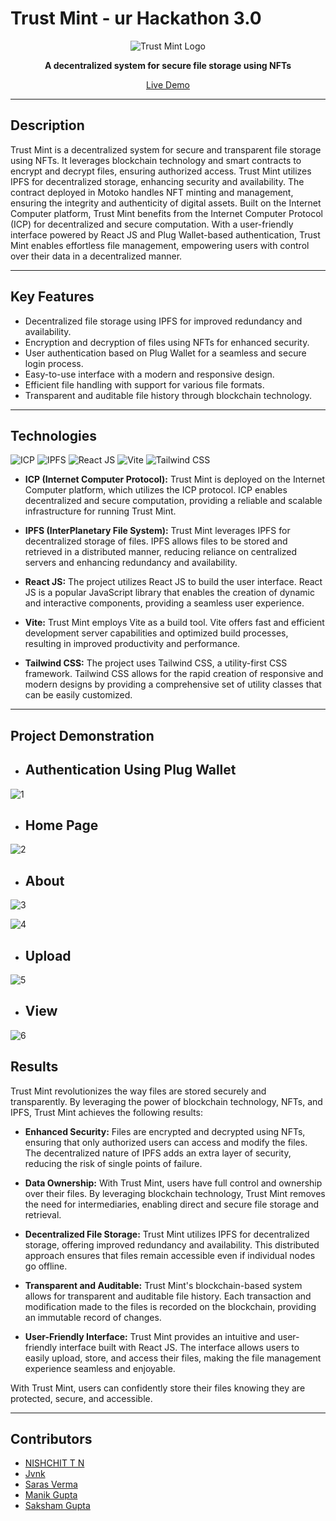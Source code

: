 # Trust Mint - ur Hackathon 3.0

<div align="center">
  <img src="https://flowbite.com/docs/images/logo.svg" alt="Trust Mint Logo">
</div>

<p align="center">
  <strong>A decentralized system for secure file storage using NFTs</strong>
</p>

<p align="center">
  <a href="https://www.trustmint-demo.com">Live Demo</a> 
 
---

## Description

Trust Mint is a decentralized system for secure and transparent file storage using NFTs. It leverages blockchain technology and smart contracts to encrypt and decrypt files, ensuring authorized access. Trust Mint utilizes IPFS for decentralized storage, enhancing security and availability. The contract deployed in Motoko handles NFT minting and management, ensuring the integrity and authenticity of digital assets. Built on the Internet Computer platform, Trust Mint benefits from the Internet Computer Protocol (ICP) for decentralized and secure computation. With a user-friendly interface powered by React JS and Plug Wallet-based authentication, Trust Mint enables effortless file management, empowering users with control over their data in a decentralized manner.

---

## Key Features

- Decentralized file storage using IPFS for improved redundancy and availability.
- Encryption and decryption of files using NFTs for enhanced security.
- User authentication based on Plug Wallet for a seamless and secure login process.
- Easy-to-use interface with a modern and responsive design.
- Efficient file handling with support for various file formats.
- Transparent and auditable file history through blockchain technology.

---

## Technologies


![ICP](https://img.shields.io/badge/ICP-Internet%20Computer%20Protocol-orange)
![IPFS](https://img.shields.io/badge/IPFS-Decentralized%20Storage-brightgreen)
![React JS](https://img.shields.io/badge/React%20JS-User%20Interface-blue)
![Vite](https://img.shields.io/badge/Vite-Build%20Tool-yellow)
![Tailwind CSS](https://img.shields.io/badge/Tailwind%20CSS-Responsive%20Design-blueviolet)


- **ICP (Internet Computer Protocol):** Trust Mint is deployed on the Internet Computer platform, which utilizes the ICP protocol. ICP enables decentralized and secure computation, providing a reliable and scalable infrastructure for running Trust Mint.

- **IPFS (InterPlanetary File System):** Trust Mint leverages IPFS for decentralized storage of files. IPFS allows files to be stored and retrieved in a distributed manner, reducing reliance on centralized servers and enhancing redundancy and availability.

- **React JS:** The project utilizes React JS to build the user interface. React JS is a popular JavaScript library that enables the creation of dynamic and interactive components, providing a seamless user experience.

- **Vite:** Trust Mint employs Vite as a build tool. Vite offers fast and efficient development server capabilities and optimized build processes, resulting in improved productivity and performance.

- **Tailwind CSS:** The project uses Tailwind CSS, a utility-first CSS framework. Tailwind CSS allows for the rapid creation of responsive and modern designs by providing a comprehensive set of utility classes that can be easily customized.


---

## Project Demonstration 


- ## Authentication Using Plug Wallet




![1](https://github.com/nishhdgop/TrustMintDAO/assets/114461220/e7887782-005b-4449-a858-c02693caf6ad)



- ## Home Page

![2](https://github.com/nishhdgop/TrustMintDAO/assets/114461220/525450ee-74f1-49dd-97a4-b96908ae7b4f)




- ## About 


![3](https://github.com/nishhdgop/TrustMintDAO/assets/114461220/6caf0e78-1b63-423e-849c-f2f70caf8913)

![4](https://github.com/nishhdgop/TrustMintDAO/assets/114461220/4caa26c6-f6ea-4fcd-b75c-2840992dbc42)


- ## Upload 

![5](https://github.com/nishhdgop/TrustMintDAO/assets/114461220/6a1d61f3-de46-4874-b36f-d5a0e1f8105b)



- ## View

![6](https://github.com/nishhdgop/TrustMintDAO/assets/114461220/c02bacc2-8e1c-4ef8-bfe0-d4be3f4c9f0d)





## Results

Trust Mint revolutionizes the way files are stored securely and transparently. By leveraging the power of blockchain technology, NFTs, and IPFS, Trust Mint achieves the following results:

- **Enhanced Security:** Files are encrypted and decrypted using NFTs, ensuring that only authorized users can access and modify the files. The decentralized nature of IPFS adds an extra layer of security, reducing the risk of single points of failure.

- **Data Ownership:** With Trust Mint, users have full control and ownership over their files. By leveraging blockchain technology, Trust Mint removes the need for intermediaries, enabling direct and secure file storage and retrieval.

- **Decentralized File Storage:** Trust Mint utilizes IPFS for decentralized storage, offering improved redundancy and availability. This distributed approach ensures that files remain accessible even if individual nodes go offline.

- **Transparent and Auditable:** Trust Mint's blockchain-based system allows for transparent and auditable file history. Each transaction and modification made to the files is recorded on the blockchain, providing an immutable record of changes.

- **User-Friendly Interface:** Trust Mint provides an intuitive and user-friendly interface built with React JS. The interface allows users to easily upload, store, and access their files, making the file management experience seamless and enjoyable.

With Trust Mint, users can confidently store their files knowing they are protected, secure, and accessible.

---

## Contributors

- [NISHCHIT T N](https://github.com/nishhdgop)
- [Jvnk](https://github.com/jayavibhavnk)
- [Saras Verma](https://github.com/sarasverma)
- [Manik Gupta](https://github.com/manik-18)
- [Saksham Gupta](https://github.com/Saksham-Gupta-24)



